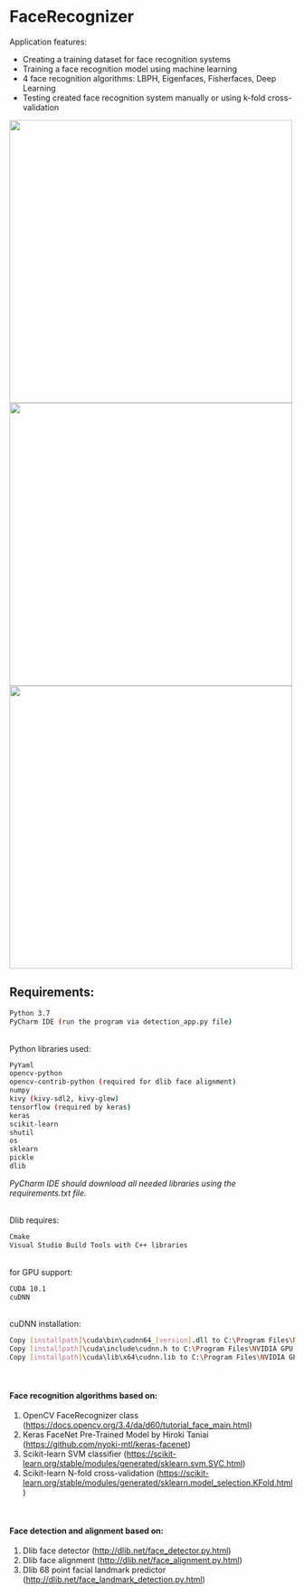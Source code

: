 # FaceRecognizer
Application features:
- Creating a training dataset for face recognition systems
- Training a face recognition model using machine learning
- 4 face recognition algorithms: LBPH, Eigenfaces, Fisherfaces, Deep Learning
- Testing created face recognition system manually or using k-fold cross-validation

<img src="https://user-images.githubusercontent.com/52631916/99145937-8e929e00-2673-11eb-8dc7-6f0564aa3116.jpg" width="500">
<img src="https://user-images.githubusercontent.com/52631916/99145993-1678a800-2674-11eb-966f-a3843ffcaf0c.jpg" width="500">
<img src="https://user-images.githubusercontent.com/52631916/99145976-ea5d2700-2673-11eb-8eb3-664576ae381e.jpg" width="500">

## Requirements: 
```sh
Python 3.7
PyCharm IDE (run the program via detection_app.py file)
```
\
Python libraries used:
```sh
PyYaml
opencv-python
opencv-contrib-python (required for dlib face alignment)
numpy
kivy (kivy-sdl2, kivy-glew)
tensorflow (required by keras)
keras
scikit-learn
shutil
os
sklearn
pickle
dlib
```
*PyCharm IDE should download all needed libraries using the requirements.txt file.*

\
Dlib requires:
```sh
Cmake
Visual Studio Build Tools with C++ libraries
```
\
for GPU support: 
```sh
CUDA 10.1
cuDNN
```
\
cuDNN installation: 
```sh
Copy [installpath]\cuda\bin\cudnn64_[version].dll to C:\Program Files\NVIDIA GPU Computing Toolkit\CUDA\v[version]\bin.\
Copy [installpath]\cuda\include\cudnn.h to C:\Program Files\NVIDIA GPU Computing Toolkit\CUDA\v[version]\include.\
Copy [installpath]\cuda\lib\x64\cudnn.lib to C:\Program Files\NVIDIA GPU Computing Toolkit\CUDA\v[version]\lib\x64.
```

<br />

#### Face recognition algorithms based on:
1. OpenCV FaceRecognizer class (<https://docs.opencv.org/3.4/da/d60/tutorial_face_main.html>)
2. Keras FaceNet Pre-Trained Model by Hiroki Taniai (<https://github.com/nyoki-mtl/keras-facenet>)
3. Scikit-learn SVM classifier (<https://scikit-learn.org/stable/modules/generated/sklearn.svm.SVC.html>)
4. Scikit-learn N-fold cross-validation (<https://scikit-learn.org/stable/modules/generated/sklearn.model_selection.KFold.html>)


<br />

#### Face detection and alignment based on:
1. Dlib face detector (<http://dlib.net/face_detector.py.html>)
2. Dlib face alignment (<http://dlib.net/face_alignment.py.html>)
3. Dlib 68 point facial landmark predictor (<http://dlib.net/face_landmark_detection.py.html>)
